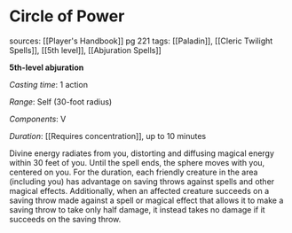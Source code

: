 # Circle of Power
sources: [[Player's Handbook]] pg 221
tags: [[Paladin]], [[Cleric Twilight Spells]], [[5th level]], [[Abjuration Spells]]

**5th-level abjuration**

*Casting time*: 1 action

*Range*: Self (30-foot radius)

*Components*: V

*Duration*: [[Requires concentration]], up to 10 minutes

Divine energy radiates from you, distorting and diffusing magical energy within 30 feet of you. Until the spell ends, the sphere moves with you, centered on you. For the duration, each friendly creature in the area (including you) has advantage on saving throws against spells and other magical effects. Additionally, when an affected creature succeeds on a saving throw made against a spell or magical effect that allows it to make a saving throw to take only half damage, it instead takes no damage if it succeeds on the saving throw.